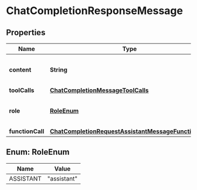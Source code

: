 # ChatCompletionResponseMessage

## Properties
Name | Type | Description | Notes
------------ | ------------- | ------------- | -------------
**content** | **String** | The contents of the message. | 
**toolCalls** | [**ChatCompletionMessageToolCalls**](ChatCompletionMessageToolCalls.md) |  |  [optional]
**role** | [**RoleEnum**](#RoleEnum) | The role of the author of this message. | 
**functionCall** | [**ChatCompletionRequestAssistantMessageFunctionCall**](ChatCompletionRequestAssistantMessageFunctionCall.md) |  |  [optional]

<a name="RoleEnum"></a>
## Enum: RoleEnum
Name | Value
---- | -----
ASSISTANT | &quot;assistant&quot;
